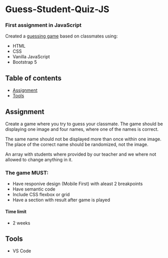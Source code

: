 # Guess-Student-Quiz-JS
### First assignment in JavaScript

Created a [guessing game](https://boring-mayer-b18da7.netlify.app) based on classmates using:
- HTML
- CSS
- Vanilla JavaScript
- Bootstrap 5


## Table of contents
* [Assignment](#assignment)
* [Tools](#tools)

## Assignment
Create a game where you try to guess your classmate.
The game should be displaying one image and four names, where one of the names is correct.

The same name should not be displayed more than once within one image.
The place of the correct name should be randomized, not the image.

An array with students where provided by our teacher and we where not allowed to change anything in it.

### The game MUST:
- Have responive design (Mobile First) with aleast 2 breakpoints
- Have semantic code
- Include CSS flexbox or grid
- Have a section with result after game is played

#### Time limit
- 2 weeks

## Tools

- VS Code
